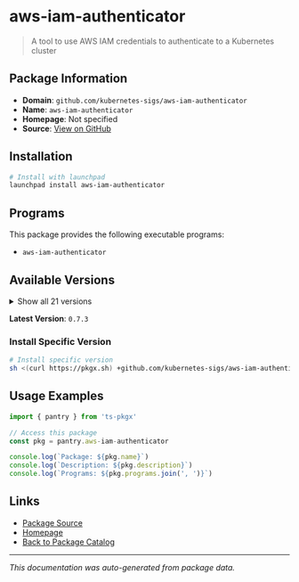 # aws-iam-authenticator

> A tool to use AWS IAM credentials to authenticate to a Kubernetes cluster

## Package Information

- **Domain**: `github.com/kubernetes-sigs/aws-iam-authenticator`
- **Name**: `aws-iam-authenticator`
- **Homepage**: Not specified
- **Source**: [View on GitHub](https://github.com/pkgxdev/pantry/tree/main/projects/github.com/kubernetes-sigs/aws-iam-authenticator/package.yml)

## Installation

```bash
# Install with launchpad
launchpad install aws-iam-authenticator
```

## Programs

This package provides the following executable programs:

- `aws-iam-authenticator`

## Available Versions

<details>
<summary>Show all 21 versions</summary>

- `0.7.3`, `0.7.2`, `0.7.1`, `0.6.31`, `0.6.30`
- `0.6.29`, `0.6.28`, `0.6.27`, `0.6.26`, `0.6.25`
- `0.6.24`, `0.6.23`, `0.6.22`, `0.6.21`, `0.6.14`
- `0.6.13`, `0.6.12`, `0.6.11`, `0.5.27`, `0.5.21`
- `0.5.20`

</details>

**Latest Version**: `0.7.3`

### Install Specific Version

```bash
# Install specific version
sh <(curl https://pkgx.sh) +github.com/kubernetes-sigs/aws-iam-authenticator@0.7.3 -- $SHELL -i
```

## Usage Examples

```typescript
import { pantry } from 'ts-pkgx'

// Access this package
const pkg = pantry.aws-iam-authenticator

console.log(`Package: ${pkg.name}`)
console.log(`Description: ${pkg.description}`)
console.log(`Programs: ${pkg.programs.join(', ')}`)
```

## Links

- [Package Source](https://github.com/pkgxdev/pantry/tree/main/projects/github.com/kubernetes-sigs/aws-iam-authenticator/package.yml)
- [Homepage](#)
- [Back to Package Catalog](../package-catalog.md)

---

*This documentation was auto-generated from package data.*
